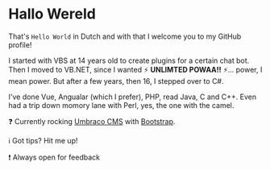 # Hallo Wereld

That's `Hello World` in Dutch and with that I welcome you to my GitHub profile!

I started with VBS at 14 years old to create plugins for a certain chat bot. Then I moved to VB.NET, since I wanted ⚡ **UNLIMTED POWAA!!** ⚡... power, I mean power. But after a few years, then 16, I stepped over to C#.

I've done Vue, Angualar (which I prefer), PHP, read Java, C and C++. Even had a trip down momory lane with Perl, yes, the one with the camel.

❓ Currently rocking [Umbraco CMS](https://github.com/umbraco/Umbraco-CMS) with [Bootstrap](https://github.com/twbs/bootstrap).

ℹ️ Got tips? Hit me up!

❗ Always open for feedback
